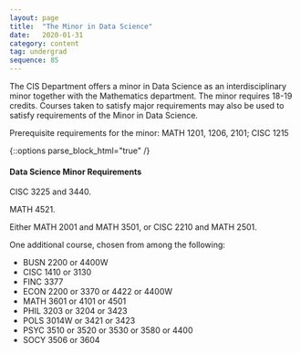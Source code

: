 ```yaml
---
layout: page
title:  "The Minor in Data Science"
date:   2020-01-31
category: content
tag: undergrad
sequence: 85
---
```

The CIS Department offers a minor in Data Science as an interdisciplinary minor together with the Mathematics department. The minor requires 18-19 credits. Courses taken to satisfy major requirements may also be used to satisfy requirements
of the Minor in Data Science.

Prerequisite requirements for the minor:
MATH 1201, 1206, 2101; CISC 1215

{::options parse_block_html="true" /}
<div class="callout">

<h4>Data Science Minor Requirements</h4>

CISC 3225 and 3440.

MATH 4521.

Either MATH 2001 and MATH 3501, or CISC 2210 and MATH 2501.

One additional course, chosen from among the following:
<ul>
<li> BUSN 2200 or 4400W  </li>
<li> CISC 1410 or 3130 </li>
<li> FINC 3377 </li>
<li> ECON 2200 or 3370 or 4422 or 4400W </li>
<li> MATH 3601 or 4101 or 4501 </li>
<li> PHIL 3203 or 3204 or 3423 </li>
<li> POLS 3014W or 3421 or 3423 </li>
<li> PSYC 3510 or 3520 or 3530 or 3580 or 4400 </li>
<li> SOCY 3506 or 3604 </li>
  
</ul>
</div>

